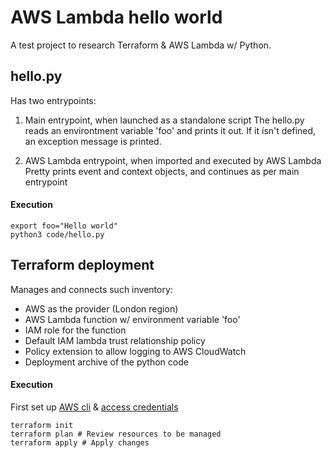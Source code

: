 # AWS Lambda hello world
A test project to research Terraform & AWS Lambda w/ Python.

## hello.py
Has two entrypoints:

1. Main entrypoint, when launched as a standalone script
The hello.py reads an environtment variable 'foo' and prints it out.
If it ísn't defined, an exception message is printed.

2. AWS Lambda entrypoint, when imported and executed by AWS Lambda
Pretty prints event and context objects, and continues as per main entrypoint

#### Execution
~~~~
export foo="Hello world"
python3 code/hello.py
~~~~

## Terraform deployment
Manages and connects such inventory:
* AWS as the provider (London region)
* AWS Lambda function w/ environment variable 'foo'
* IAM role for the function
* Default IAM lambda trust relationship policy
* Policy extension to allow logging to AWS CloudWatch
* Deployment archive of the python code

#### Execution
First set up [AWS cli][1] & [access credentials][2]
~~~~
terraform init
terraform plan # Review resources to be managed
terraform apply # Apply changes
~~~~

[1]: http://docs.aws.amazon.com/cli/latest/userguide/installing.html "AWS CLI installation guide"
[2]: http://docs.aws.amazon.com/cli/latest/userguide/cli-chap-getting-started.html "AWS CLI configuration guide"
